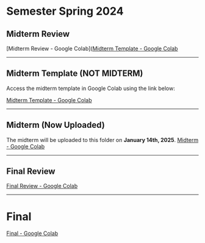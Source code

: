 # Semester Spring 2024

## Midterm Review

[Midterm Review - Google Colab]([Midterm Template - Google Colab](https://colab.research.google.com/drive/19HZ_guk1r__HR6NDlcmX0rcplNdREaeS?usp=sharing/copy)


---

## Midterm Template (NOT MIDTERM)
Access the midterm template in Google Colab using the link below:

[Midterm Template - Google Colab](https://colab.research.google.com/drive/1fj1IFitRLPhhx90VJlndK19wBnBTysIR?usp=sharing/copy)

---

## Midterm (Now Uploaded)
The midterm will be uploaded to this folder on **January 14th, 2025**.
[Midterm - Google Colab](https://colab.research.google.com/drive/1y25EnVTtzM9nltQAJ20ecZQiXOmQU-MK?usp=sharing/copy)


---

## Final Review 
[Final Review - Google Colab](https://colab.research.google.com/drive/1PjY9ISIRVD1I8rXNev5jztPgHRRIelni?usp=sharing)


---

# Final
[Final - Google Colab](https://colab.research.google.com/drive/1vN01bWI-NcrigTgdbipA1qad2_QWE1OA?usp=copy)
